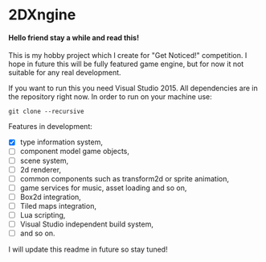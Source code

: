 # 2DXngine

#### Hello friend stay a while and read this!

This is my hobby project which I create for "Get Noticed!" competition. I hope in future this will be fully featured game engine, but for now it not suitable for any real development. 

If you want to run this you need Visual Studio 2015. All dependencies are in the repository right now. In order to run on your machine use:

```
git clone --recursive
```

Features in development:

- [x] type information system,
- [ ] component model game objects,
- [ ] scene system,
- [ ] 2d renderer,
- [ ] common components such as transform2d or sprite animation,
- [ ] game services for music, asset loading and so on,
- [ ] Box2d integration,
- [ ] Tiled maps integration,
- [ ] Lua scripting,
- [ ] Visual Studio independent build system,
- [ ] and so on.

I will update this readme in future so stay tuned!

